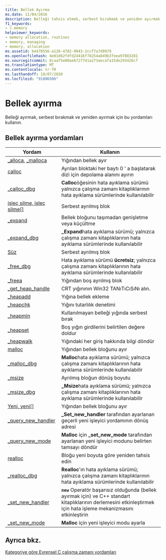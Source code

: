 ```yaml
---
title: Bellek Ayırma
ms.date: 11/04/2016
description: Belleği tahsis etmek, serbest bırakmak ve yeniden ayırmak için kullanılan Microsoft C çalışma zamanı işlevlerini listeler.
f1_keywords:
- c.memory
helpviewer_keywords:
- memory allocation, routines
- memory, managing
- memory, allocation
ms.assetid: b4470556-a128-4782-9943-2ccf7a7d9979
ms.openlocfilehash: 4e01d62fdfd24416f78254a849b3feea97883281
ms.sourcegitcommit: 8caaf5e00aeb727741a273aecafa15de293426cf
ms.translationtype: MT
ms.contentlocale: tr-TR
ms.lasthandoff: 10/07/2020
ms.locfileid: "91806506"
---
```

# <a name="memory-allocation"></a>Bellek ayırma

Belleği ayırmak, serbest bırakmak ve yeniden ayırmak için bu yordamları kullanın.

## <a name="memory-allocation-routines"></a>Bellek ayırma yordamları

|Yordam|Kullanın|
|-------------|---------|
|[_alloca](../c-runtime-library/reference/alloca.md), [_malloca](../c-runtime-library/reference/malloca.md)|Yığından bellek ayır|
|[calloc](../c-runtime-library/reference/calloc.md)|Ayrılan bloktaki her baytı 0 ' a başlatarak dizi için depolama alanını ayırın|
|[_calloc_dbg](../c-runtime-library/reference/calloc-dbg.md)|**Calloc**öğesinin hata ayıklama sürümü yalnızca çalışma zamanı kitaplıklarının hata ayıklama sürümlerinde kullanılabilir|
|[işleç silme, işleç silme&#91;&#93;](../c-runtime-library/delete-operator-crt.md)|Serbest ayrılmış blok|
|[_expand](../c-runtime-library/reference/expand.md)|Bellek bloğunu taşımadan genişletme veya küçültme|
|[_expand_dbg](../c-runtime-library/reference/expand-dbg.md)|**_Expand**hata ayıklama sürümü; yalnızca çalışma zamanı kitaplıklarının hata ayıklama sürümlerinde kullanılabilir|
|[Süz](../c-runtime-library/reference/free.md)|Serbest ayrılmış blok|
|[_free_dbg](../c-runtime-library/reference/free-dbg.md)|Hata ayıklama sürümü **ücretsiz**; yalnızca çalışma zamanı kitaplıklarının hata ayıklama sürümlerinde kullanılabilir|
|[_freea](../c-runtime-library/reference/freea.md)|Yığından boş ayrılmış blok|
|[_get_heap_handle](../c-runtime-library/reference/get-heap-handle.md)|CRT yığınının Win32 TANıTıCıSıNı alın.|
|[_heapadd](../c-runtime-library/heapadd.md)|Yığına bellek ekleme|
|[_heapchk](../c-runtime-library/reference/heapchk.md)|Yığını tutarlılık denetimi|
|[_heapmin](../c-runtime-library/reference/heapmin.md)|Kullanılmayan belleği yığında serbest bırak|
|[_heapset](../c-runtime-library/heapset.md)|Boş yığın girdilerini belirtilen değere doldur|
|[_heapwalk](../c-runtime-library/reference/heapwalk.md)|Yığındaki her giriş hakkında bilgi döndür|
|[malloc](../c-runtime-library/reference/malloc.md)|Yığından bellek bloğunu ayır|
|[_malloc_dbg](../c-runtime-library/reference/malloc-dbg.md)|**Malloc**hata ayıklama sürümü; yalnızca çalışma zamanı kitaplıklarının hata ayıklama sürümlerinde kullanılabilir|
|[_msize](../c-runtime-library/reference/msize.md)|Ayrılmış bloğun dönüş boyutu|
|[_msize_dbg](../c-runtime-library/reference/msize-dbg.md)|**_Msize**hata ayıklama sürümü; yalnızca çalışma zamanı kitaplıklarının hata ayıklama sürümlerinde kullanılabilir|
|[Yeni, yeni&#91;&#93;](../c-runtime-library/new-operator-crt.md)|Yığından bellek bloğunu ayır|
|[_query_new_handler](../c-runtime-library/reference/query-new-handler.md)|**_Set_new_handler** tarafından ayarlanan geçerli yeni işleyici yordamının dönüş adresi|
|[_query_new_mode](../c-runtime-library/reference/query-new-mode.md)|**Malloc** için **_set_new_mode** tarafından ayarlanan yeni işleyici modunu belirten tamsayı döndür|
|[realloc](../c-runtime-library/reference/realloc.md)|Bloğu yeni boyuta göre yeniden tahsis edin|
|[_realloc_dbg](../c-runtime-library/reference/realloc-dbg.md)|**Realloc**'ın hata ayıklama sürümü; yalnızca çalışma zamanı kitaplıklarının hata ayıklama sürümlerinde kullanılabilir|
|[_set_new_handler](../c-runtime-library/reference/set-new-handler.md)|**`new`** Operatör başarısız olduğunda (bellek ayırmak için) ve C++ standart kitaplıklarının derlemesini etkinleştirmek için hata işleme mekanizmasını etkinleştirin|
|[_set_new_mode](../c-runtime-library/reference/set-new-mode.md)|**Malloc** için yeni işleyici modu ayarla|

## <a name="see-also"></a>Ayrıca bkz.

[Kategoriye göre Evrensel C çalışma zamanı yordamları](../c-runtime-library/run-time-routines-by-category.md)<br/>
